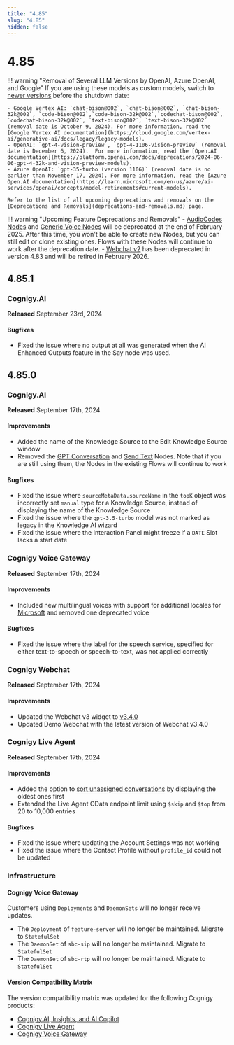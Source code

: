```yaml
---
title: "4.85"
slug: "4.85"
hidden: false
---
```


# 4.85

!!! warning "Removal of Several LLM Versions by OpenAI, Azure OpenAI, and Google"
    If you are using these models as custom models, switch to [newer versions](../ai/empower/llms.md#supported-models) before the shutdown date:

    - Google Vertex AI: `chat-bison@002`, `chat-bison@002`, `chat-bison-32k@002`, `code-bison@002`,`code-bison-32k@002`,`codechat-bison@002`, `codechat-bison-32k@002`, `text-bison@002`, `text-bison-32k@002` (removal date is October 9, 2024). For more information, read the [Google Vertex AI documentation](https://cloud.google.com/vertex-ai/generative-ai/docs/legacy/legacy-models).
    - OpenAI: `gpt-4-vision-preview`, `gpt-4-1106-vision-preview` (removal date is December 6, 2024).  For more information, read the [Open.AI documentation](https://platform.openai.com/docs/deprecations/2024-06-06-gpt-4-32k-and-vision-preview-models).
    - Azure OpenAI: `gpt-35-turbo (version 1106)` (removal date is no earlier than November 17, 2024). For more information, read the [Azure Open.AI documentation](https://learn.microsoft.com/en-us/azure/ai-services/openai/concepts/model-retirements#current-models). 

    Refer to the list of all upcoming deprecations and removals on the [Deprecations and Removals](deprecations-and-removals.md) page.

!!! warning "Upcoming Feature Deprecations and Removals"
    - [AudioCodes Nodes](../ai/build/node-reference/voice/audiocodes/overview.md) and [Generic Voice Nodes](../ai/build/node-reference/voice/generic/overview.md) will be deprecated at the end of February 2025. After this time, you won't be able to create new Nodes, but you can still edit or clone existing ones. Flows with these Nodes will continue to work after the deprecation date.
    - [Webchat v2](../webchat/v2/overview.md) has been deprecated in version 4.83 and will be retired in February 2026.

## 4.85.1

### Cognigy.AI

**Released** September 23rd, 2024

#### Bugfixes

- Fixed the issue where no output at all was generated when the AI Enhanced Outputs feature in the Say node was used.

## 4.85.0

### Cognigy.AI

**Released** September 17th, 2024

#### Improvements

- Added the name of the Knowledge Source to the Edit Knowledge Source window
- Removed the [GPT Conversation](../ai/build/node-reference/service/gpt-conversation.md) and [Send Text](../ai/build/node-reference/basic/send-text.md) Nodes. Note that if you are still using them, the Nodes in the existing Flows will continue to work

#### Bugfixes

- Fixed the issue where `sourceMetaData.sourceName` in the `topK` object was incorrectly set `manual` type for a Knowledge Source, instead of displaying the name of the Knowledge Source
- Fixed the issue where the `gpt-3.5-turbo` model was not marked as legacy in the Knowledge AI wizard
- Fixed the issue where the Interaction Panel might freeze if a `DATE` Slot lacks a start date

### Cognigy Voice Gateway

**Released** September 17th, 2024

#### Improvements

- Included new multilingual voices with support for additional locales for [Microsoft](https://learn.microsoft.com/en-us/azure/ai-services/speech-service/language-support?tabs=tts) and removed one deprecated voice 

#### Bugfixes

- Fixed the issue where the label for the speech service, specified for either text-to-speech or speech-to-text, was not applied correctly

### Cognigy Webchat

**Released** September 17th, 2024

#### Improvements

- Updated the Webchat v3 widget to [v3.4.0](https://github.com/Cognigy/Webchat/releases/tag/v3.4.0)
- Updated Demo Webchat with the latest version of Webchat v3.4.0

### Cognigy Live Agent

**Released** September 17th, 2024

#### Improvements

- Added the option to [sort unassigned conversations](../live-agent/conversation/search-and-filter.md#sort-conversations) by displaying the oldest ones first
- Extended the Live Agent OData endpoint limit using `$skip` and `$top` from 20 to 10,000 entries

#### Bugfixes

- Fixed the issue where updating the Account Settings was not working
- Fixed the issue where the Contact Profile without `profile_id` could not be updated

### Infrastructure

#### Cognigy Voice Gateway

Customers using `Deployments` and `DaemonSets` will no longer receive updates.

- The `Deployment` of `feature-server` will no longer be maintained. Migrate to `StatefulSet`
- The `DaemonSet` of `sbc-sip` will no longer be maintained. Migrate to `StatefulSet`
- The `DaemonSet` of `sbc-rtp` will no longer be maintained. Migrate to `StatefulSet`

#### Version Compatibility Matrix

The version compatibility matrix was updated for the following Cognigy products:

- [Cognigy.AI, Insights, and AI Copilot](../ai/installation/version-compatibility-matrix.md)
- [Cognigy Live Agent](../live-agent/installation/deployment/version-compatibility-matrix.md)
- [Cognigy Voice Gateway](../voice-gateway/installation/version-compatibility-matrix.md)